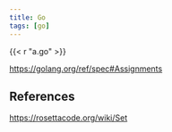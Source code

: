 ```yaml
---
title: Go
tags: [go]
---
```


{{< r "a.go" >}}

<https://golang.org/ref/spec#Assignments>

## References

<https://rosettacode.org/wiki/Set>
